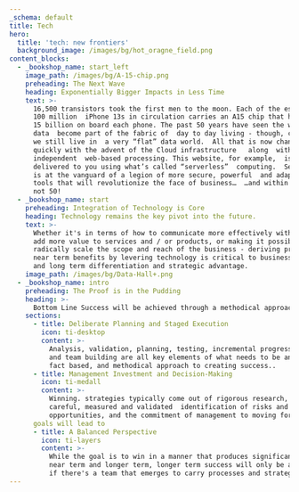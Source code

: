 ```yaml
---
_schema: default
title: Tech
hero:
  title: 'tech: new frontiers'
  background_image: /images/bg/hot_oragne_field.png
content_blocks:
  - _bookshop_name: start_left
    image_path: /images/bg/A-15-chip.png
    preheading: The Next Wave
    heading: Exponentially Bigger Impacts in Less Time
    text: >-
      16,500 transistors took the first men to the moon. Each of the estimated
      100 million  iPhone 13s in circulation carries an A15 chip that has over
      15 billion on board each phone. The past 50 years have seen the world of
      data  become part of the fabric of  day to day living - though, curiously,
      we still live in  a very “flat” data world.  All that is now changing
      quickly with the advent of the Cloud infrastructure   along  with hardware
      independent  web-based processing. This website, for example,  is being
      delivered to you using what’s called “serverless”  computing.  Serverless
      is at the vanguard of a legion of more secure, powerful  and adaptable 
      tools that will revolutionize the face of business…  …and within 10 years,
      not 50!
  - _bookshop_name: start
    preheading: Integration of Technology is Core
    heading: Technology remains the key pivot into the future.
    text: >-
      Whether it's in terms of how to communicate more effectively with consumers,
      add more value to services and / or products, or making it possible to 
      radically scale the scope and reach of the business - deriving practical and 
      near term benefits by levering technology is critical to business productivity 
      and long term differentiation and strategic advantage.
    image_path: /images/bg/Data-Hall+.png
  - _bookshop_name: intro
    preheading: The Proof is in the Pudding
    heading: >-
      Bottom Line Success will be achieved through a methodical approach 
    sections:
      - title: Deliberate Planning and Staged Execution
        icon: ti-desktop
        content: >-
          Analysis, validation, planning, testing, incremental progress
          and team building are all key elements of what needs to be an explicit,
          fact based, and methodical approach to creating success.. 
      - title: Management Investment and Decision-Making
        icon: ti-medall
        content: >-
          Winning. strategies typically come out of rigorous research, 
          careful, measured and validated  identification of risks and 
          opportunities, and the commitment of management to moving forward.
      goals will lead to 
      - title: A Balanced Perspective
        icon: ti-layers
        content: >-
          While the goal is to win in a manner that produces significant gains
          near term and longer term, longer term success will only be achieved 
          if there's a team that emerges to carry processes and strategies forward.
---
```



